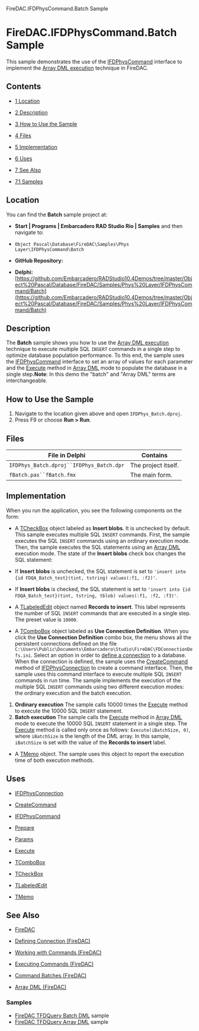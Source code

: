FireDAC.IFDPhysCommand.Batch Sample[]()
# FireDAC.IFDPhysCommand.Batch Sample 


This sample demonstrates the use of the [IFDPhysCommand](http://docwiki.embarcadero.com/Libraries/en/FireDAC.Phys.Intf.IFDPhysCommand) interface to implement the [Array DML execution](http://docwiki.embarcadero.com/RADStudio/en/Array_DML_(FireDAC)) technique in FireDAC.
## Contents



* [1 Location](#Location)
* [2 Description](#Description)
* [3 How to Use the Sample](#How_to_Use_the_Sample)
* [4 Files](#Files)
* [5 Implementation](#Implementation)
* [6 Uses](#Uses)
* [7 See Also](#See_Also)

* [7.1 Samples](#Samples)


## Location 

You can find the **Batch** sample project at:
* **Start | Programs | Embarcadero RAD Studio Rio | Samples** and then navigate to:

* `Object Pascal\Database\FireDAC\Samples\Phys Layer\IFDPhysCommand\Batch`

* **GitHub Repository:**

* **Delphi:**[https://github.com/Embarcadero/RADStudio10.4Demos/tree/master/Object%20Pascal/Database/FireDAC/Samples/Phys%20Layer/IFDPhysCommand/Batch](https://github.com/Embarcadero/RADStudio10.4Demos/tree/master/Object%20Pascal/Database/FireDAC/Samples/Phys%20Layer/IFDPhysCommand/Batch)

## Description 

The **Batch** sample shows you how to use the [Array DML execution](http://docwiki.embarcadero.com/RADStudio/en/Array_DML_(FireDAC)) technique to execute multiple SQL `INSERT` commands in a single step to optimize database population performance. To this end, the sample uses the [IFDPhysCommand](http://docwiki.embarcadero.com/Libraries/en/FireDAC.Phys.Intf.IFDPhysCommand) interface to set an array of values for each parameter and the [Execute](http://docwiki.embarcadero.com/Libraries/en/FireDAC.Phys.Intf.IFDPhysCommand.Execute) method in [Array DML](http://docwiki.embarcadero.com/RADStudio/en/Array_DML_(FireDAC)) mode to populate the database in a single step.**Note**: In this demo the "batch" and "Array DML" terms are interchangeable.
## How to Use the Sample 


1.  Navigate to the location given above and open `IFDPhys_Batch.dproj`.
2.  Press F9 or choose **Run > Run**.

## Files 



| File in Delphi                         | Contains          |
|----------------------------------------|-------------------|
|`IFDPhys_Batch.dproj``IFDPhys_Batch.dpr`|The project itself.|
|`fBatch.pas``fBatch.fmx`                |The main form.     |


## Implementation 

When you run the application, you see the following components on the form:
*  A [TCheckBox](http://docwiki.embarcadero.com/Libraries/en/Vcl.StdCtrls.TCheckBox) object labeled as **Insert blobs**. It is unchecked by default. This sample executes multiple SQL `INSERT` commands. First, the sample executes the SQL `INSERT` commands using an ordinary execution mode. Then, the sample executes the SQL statements using an [Array DML](http://docwiki.embarcadero.com/RADStudio/en/Array_DML_(FireDAC)) execution mode. The state of the **Insert blobs** check box changes the SQL statement:

*  If **Insert blobs** is unchecked, the SQL statement is set to `'insert into {id FDQA_Batch_test}(tint, tstring) values(:f1, :f2)'`.
*  If **Insert blobs** is checked, the SQL statement is set to `'insert into {id FDQA_Batch_test}(tint, tstring, tblob) values(:f1, :f2, :f3)'`.

*  A [TLabeledEdit](http://docwiki.embarcadero.com/Libraries/en/Vcl.ExtCtrls.TLabeledEdit) object named **Records to insert**. This label represents the number of SQL `INSERT` commands that are executed in a single step. The preset value is `10000`.
*  A [TComboBox](http://docwiki.embarcadero.com/Libraries/en/Vcl.StdCtrls.TComboBox) object labeled as **Use Connection Definition**. When you click the **Use Connection Definition** combo box, the menu shows all the persistent connections defined on the file `C:\Users\Public\Documents\Embarcadero\Studio\FireDAC\FDConnectionDefs.ini`. Select an option in order to [define a connection](http://docwiki.embarcadero.com/RADStudio/en/Defining_Connection_(FireDAC)) to a database. When the connection is defined, the sample uses the [CreateCommand](http://docwiki.embarcadero.com/Libraries/en/FireDAC.Phys.Intf.IFDPhysConnection.CreateCommand) method of [IFDPhysConnection](http://docwiki.embarcadero.com/Libraries/en/FireDAC.Phys.Intf.IFDPhysConnection) to create a command interface. Then, the sample uses this command interface to execute multiple SQL `INSERT` commands in run time. The sample implements the execution of the multiple SQL `INSERT` commands using two different execution modes: the ordinary execution and the batch execution.

1. **Ordinary execution** The sample calls 10000 times the [Execute](http://docwiki.embarcadero.com/Libraries/en/FireDAC.Phys.Intf.IFDPhysCommand.Execute) method to execute the 10000 SQL `INSERT` statement.
2. **Batch execution** The sample calls the [Execute](http://docwiki.embarcadero.com/Libraries/en/FireDAC.Phys.Intf.IFDPhysCommand.Execute) method in [Array DML](http://docwiki.embarcadero.com/RADStudio/en/Array_DML_(FireDAC)) mode to execute the 10000 SQL `INSERT` statement in a single step. The [Execute](http://docwiki.embarcadero.com/Libraries/en/FireDAC.Phys.Intf.IFDPhysCommand.Execute) method is called only once as follows: `Execute(iBatchSize, 0)`, where `iBatchSize` is the length of the DML array. In this sample, `iBatchSize` is set with the value of the **Records to insert** label.

*  A [TMemo](http://docwiki.embarcadero.com/Libraries/en/Vcl.StdCtrls.TMemo) object. The sample uses this object to report the execution time of both execution methods.

## Uses 


* [IFDPhysConnection](http://docwiki.embarcadero.com/Libraries/en/FireDAC.Phys.Intf.IFDPhysConnection)

* [CreateCommand](http://docwiki.embarcadero.com/Libraries/en/FireDAC.Phys.Intf.IFDPhysConnection.CreateCommand)

* [IFDPhysCommand](http://docwiki.embarcadero.com/Libraries/en/FireDAC.Phys.Intf.IFDPhysCommand)

* [Prepare](http://docwiki.embarcadero.com/Libraries/en/FireDAC.Phys.Intf.IFDPhysCommand.Prepare)
* [Params](http://docwiki.embarcadero.com/Libraries/en/FireDAC.Phys.Intf.IFDPhysCommand.Params)
* [Execute](http://docwiki.embarcadero.com/Libraries/en/FireDAC.Phys.Intf.IFDPhysCommand.Execute)

* [TComboBox](http://docwiki.embarcadero.com/Libraries/en/Vcl.StdCtrls.TComboBox)
* [TCheckBox](http://docwiki.embarcadero.com/Libraries/en/Vcl.StdCtrls.TCheckBox)
* [TLabeledEdit](http://docwiki.embarcadero.com/Libraries/en/Vcl.ExtCtrls.TLabeledEdit)
* [TMemo](http://docwiki.embarcadero.com/Libraries/en/Vcl.StdCtrls.TMemo)

## See Also 


* [FireDAC](http://docwiki.embarcadero.com/RADStudio/en/FireDAC)
* [Defining Connection (FireDAC)](http://docwiki.embarcadero.com/RADStudio/en/Defining_Connection_(FireDAC))
* [Working with Commands (FireDAC)](http://docwiki.embarcadero.com/RADStudio/en/Working_with_Commands_(FireDAC))

* [Executing Commands (FireDAC)](http://docwiki.embarcadero.com/RADStudio/en/Executing_Commands_(FireDAC))
* [Command Batches (FireDAC)](http://docwiki.embarcadero.com/RADStudio/en/Command_Batches_(FireDAC))
* [Array DML (FireDAC)](http://docwiki.embarcadero.com/RADStudio/en/Array_DML_(FireDAC))

### Samples 


* [FireDAC TFDQuery Batch DML](http://docwiki.embarcadero.com/CodeExamples/en/FireDAC.TFDQuery.Batch_Sample) sample
* [FireDAC TFDQuery Array DML](http://docwiki.embarcadero.com/CodeExamples/en/FireDAC.TFDQuery.ArrayDML_Sample) sample





